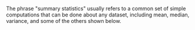 
The phrase "summary statistics" usually refers to a common set of simple
computations that can be done about any dataset, including mean, median,
variance, and some of the others shown below.
